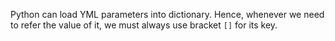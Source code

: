 Python can load YML parameters into dictionary. Hence, whenever we need to refer the value of it, we must always use bracket `[]` for its key. 
